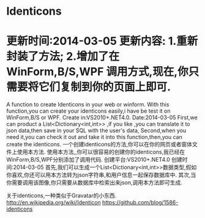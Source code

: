 Identicons
==========
更新时间:2014-03-05
更新内容:
1.重新封装了方法;
2.增加了在 WinForm,B/S,WPF 调用方式,现在,你只需要将它们复制到你的页面上即可.
==========
 A function to create Identicons in your web or winform.
 With this function,you can create your identicons easily,i have be test it on WinForm,B/S or WPF.
 Create in:VS2010+.NET4.0.
 Date:2014-03-05
 First,we can product a List<Dictionary<int,int>> ,if you like ,you can translate it to json data,then save in your SQL with the user's data,
 Second,when you need it,you can check it out and take it into this function,then,you can create the identicons.
一个创建identicons的方法,你可以在你的网页或者窗体文件上使用本方法.
使用本方法,,你可以很容易的创建你的identicons,我已经在WinForm,B/S,WPF分别添加了调用代码.
创建平台:VS2010+.NET4.0
创建时间:2014-03-05
首先,我们可以生成一个List<Dictionary<int,int>>数据类型,假如你喜欢,你还可以用本方法转为json字符串,和用户信息一起保存数据库中.
其次,当你需要调用该图像,你只需要从数据库中检索出来json,调用本方法即可生成.

关于identicons,一种类似于Gravatar的小东西.
http://en.wikipedia.org/wiki/Identicon
https://github.com/blog/1586-identicons
